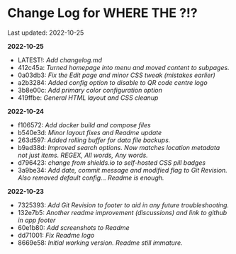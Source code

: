 # Change Log for WHERE THE ?!?

Last updated: 2022-10-25

**2022-10-25**

 - LATEST!: *Add changelog.md*
 - 412c45a: *Turned homepage into menu and moved content to subpages.*
 - 0a03db3: *Fix the Edit page and minor CSS tweak (mistakes earlier)*
 - a2b3284: *Added config option to disable to QR code centre logo*
 - 3b8e00c: *Add primary color configuration option*
 - 419ffbe: *General HTML layout and CSS cleanup*

**2022-10-24**

 - f106572: *Add docker build and compose files*
 - b540e3d: *Minor layout fixes and Readme update*
 - 263d597: *Added rolling buffer for data file backups.*
 - b9ad38d: *Improved search options. Now matches location metadata not just items. REGEX, All words, Any words.*
 - d796423: *change from shields.io to self-hosted CSS pill badges*
 - 3a9be34: *Add date, commit message and modified flag to Git Revision. Also removed default config... Readme is enough.*

**2022-10-23**

 - 7325393: *Add Git Revision to footer to aid in any future troubleshooting.*
 - 132e7b5: *Another readme improvement (discussions) and link to github in app footer*
 - 60e1b80: *Add screenshots to Readme*
 - dd71001: *Fix Readme logo*
 - 8669e58: *Initial working version. Readme still immature.*

